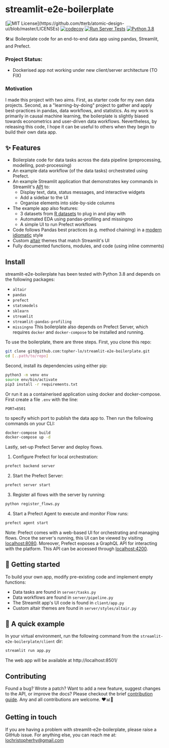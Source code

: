 # streamlit-e2e-boilerplate
[![MIT License](https://img.shields.io/apm/l/atomic-design-ui.svg?)](https://github.com/tterb/atomic-design-ui/blob/master/LICENSEs)
[![codecov](https://codecov.io/gh/topher-lo/streamlit-e2e-boilerplate/branch/main/graph/badge.svg?token=6J0IJ3EVPQ)](https://codecov.io/gh/topher-lo/streamlit-e2e-boilerplate)
[![Run Server Tests](https://github.com/topher-lo/streamlit-e2e-boilerplate/workflows/Run%20Server%20Tests/badge.svg)](https://github.com/topher-lo/streamlit-e2e-boilerplate/actions)
[![Python 3.8](https://img.shields.io/badge/python-3.8-blue.svg)](https://www.python.org/downloads/)


🛠️📊 Boilerplate code for an end-to-end data app using pandas, Streamlit, and Prefect.

### Project Status:
- Dockerised app not working under new client/server architecture (TO FIX)

### Motivation
I made this project with two aims. First, as starter code for my own data projects. Second, as a "learning-by-doing" project to gather and apply best-practices in pandas, data workflows, and statistics. As my work is primarily in causal machine learning, the boilerplate is slightly biased towards econometrics and user-driven data workflows. Nevertheless, by releasing this code, I hope it can be useful to others when they begin to build their own data app.

## ✨ Features
- Boilerplate code for data tasks across the data pipeline (preprocessing, modelling, post-processing)
- An example data workflow (of the data tasks) orchestrated using Prefect.
- An example Streamlit application that demonstrates key commands in Streamlit's [API](https://docs.streamlit.io/en/stable/api.html#display-interactive-widgets) to:
    - Display text, data, status messages, and interactive widgets
    - Add a sidebar to the UI
    - Organise elements into side-by-side columns
- The example app also features:
    - 3 datasets from [R datasets](https://vincentarelbundock.github.io/Rdatasets/index.html) to plug in and play with
    - Automated EDA using pandas-profiling and missingno
    - A simple UI to run Prefect workflows
- Code follows Pandas best practices (e.g. method chaining) in a [modern idiomatic](https://tomaugspurger.github.io/modern-1-intro) style
- Custom [altair](https://altair-viz.github.io/) themes that match Streamlit's UI
- Fully documented functions, modules, and code (using inline comments)

## Install
streamlit-e2e-boilerplate has been tested with Python 3.8 and depends on the following packages:
- `altair`
- `pandas`
- `prefect`
- `statsmodels`
- `sklearn`
- `streamlit`
- `streamlit-pandas-profiling`
- `missingno`
This boilerplate also depends on Prefect Server, which requires `docker` and `docker-compose` to be installed and running.

To use the boilerplate, there are three steps. First, you clone this repo:
```bash
git clone git@github.com:topher-lo/streamlit-e2e-boilerplate.git
cd [..path/to/repo]
```
Second, install its dependencies using either pip:
```bash
python3 -m venv env
source env/bin/activate
pip3 install -r requirements.txt
```
Or run it as a containerised application using docker and docker-compose.
First create a file `.env` with the line:
```
PORT=8501
```
to specify which port to publish the data app to.
Then run the following commands on your CLI:
```bash
docker-compose build
docker-compose up -d
```
Lastly, set-up Prefect Server and deploy flows.
1. Configure Prefect for local orchestration:
```bash
prefect backend server
```
2. Start the Prefect Server:
```bash
prefect server start
```
3. Register all flows with the server by running:
```bash
python register_flows.py
```
4. Start a Prefect Agent to execute and monitor Flow runs:
```bash
prefect agent start
```
Note: Prefect comes with a web-based UI for orchestrating and managing flows.
Once the server's running, this UI can be viewed by visiting [localhost:8080](http://localhost:8080).
Moreover, Prefect exposes a GraphQL API for interacting with the platform.
This API can be accessed through [localhost:4200](http://localhost:4200).


## 🏁 Getting started
To build your own app, modify pre-existing code and implement empty functions:
- Data tasks are found in `server/tasks.py`
- Data workflows are found in `server/pipeline.py`
- The Streamlit app's UI code is found in `client/app.py`
- Custom altair themes are found in `server/styles/altair.py`

## 🚀 A quick example
In your virtual environment, run the following command from the `streamlit-e2e-boilerplate/client` dir:
```bash
streamlit run app.py
```
The web app will be available at http://localhost:8501/

## Contributing
Found a bug? Wrote a patch? Want to add a new feature, suggest changes to the API, or improve the docs? Please checkout the brief [contribution guide](https://github.com/topher-lo/streamlit-e2e-boilerplate/blob/main/CONTRIBUTING.md). Any and all contributions are welcome. ❤️📊🙌

## Getting in touch
If you are having a problem with streamlit-e2e-boilerplate, please raise a GitHub issue. For anything else, you can reach me at: lochristopherhy@gmail.com
